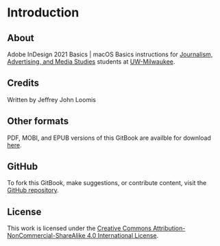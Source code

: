 # Introduction

## About

Adobe InDesign 2021 Basics \| macOS Basics instructions for [Journalism, Advertising, and Media Studies](http://uwm.edu/journalism-advertising-media-studies/) students at [UW-Milwaukee](http://uwm.edu/).

## Credits

Written by Jeffrey John Loomis

## Other formats

PDF, MOBI, and EPUB versions of this GitBook are availble for download [here](https://www.gitbook.com/book/jjloomis/adobe-indesign-basics/details).

## GitHub

To fork this GitBook, make suggestions, or contribute content, visit the [GitHub repository](https://github.com/jjloomis/adobe-indesign-basics).

## License

This work is licensed under the [Creative Commons Attribution-NonCommercial-ShareAlike 4.0 International License](https://creativecommons.org/licenses/by-nc-sa/4.0/).

